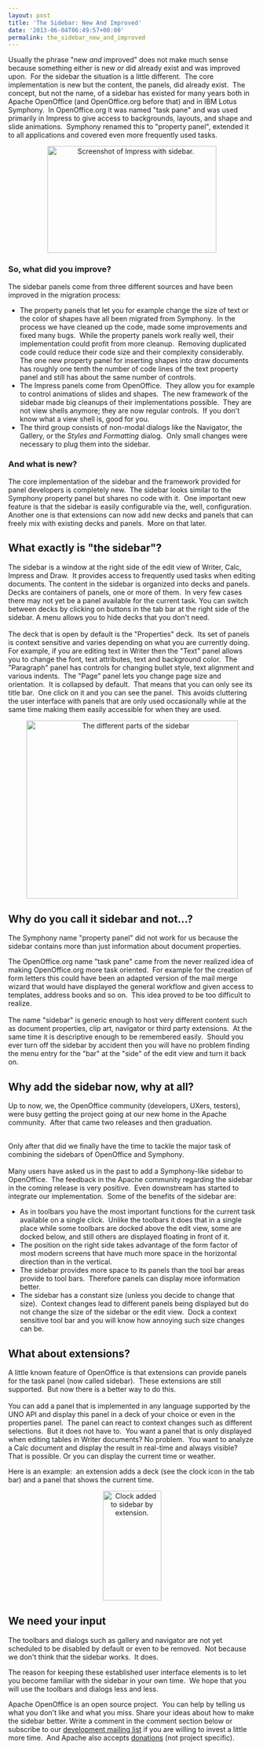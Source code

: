```yaml
---
layout: post
title: 'The Sidebar: New And Improved'
date: '2013-06-04T06:49:57+00:00'
permalink: the_sidebar_new_and_improved
---
```

<p> Usually the phrase &quot;new <i>and</i> improved&quot; does not make much sense because something either is new <i>or</i> did already exist and was improved upon.&nbsp; For the sidebar the situation is a little different.&nbsp; The core implementation is new but the content, the panels, did already exist.&nbsp; The concept, but not the name, of a sidebar has existed for many years both in Apache OpenOffice (and OpenOffice.org before that) and in IBM Lotus Symphony.&nbsp; In OpenOffice.org it was named &quot;task pane&quot; and was used primarily in Impress to give access to backgrounds, layouts, and shape and slide animations.&nbsp; Symphony renamed this to &quot;property panel&quot;, extended it to all applications and covered even more frequently used tasks.</p> 
  <p align="center"><a href="https://blogs.apache.org/OOo/mediaresource/e18c8858-4a7d-4e26-bf21-093bf64b3e44"><img width="344" height="217" src="https://blogs.apache.org/OOo/mediaresource/e18c8858-4a7d-4e26-bf21-093bf64b3e44" alt="Screenshot of Impress with sidebar." /></a><br /> </p> 
  <h3>So, what did you improve?</h3> 
  <p>The sidebar panels come from three different sources and have been improved in the migration process:<br /> </p> 
  <ul> 
    <li>The property panels that let you for example change the size of text or the color of shapes have all been migrated from Symphony.&nbsp; In the process we have cleaned up the code, made some improvements and fixed many bugs.&nbsp; While the property panels work really well, their implementation could profit from more cleanup.&nbsp; Removing duplicated code could reduce their code size and their complexity considerably.&nbsp; The one new property panel for inserting shapes into draw documents has roughly one tenth the number of code lines of the text property panel and still has about the same number of controls.<br /></li> 
    <li>The Impress panels come from OpenOffice.&nbsp; They allow you for example to control animations of slides and shapes.&nbsp; The new framework of the sidebar made big cleanups of their implementations possible.&nbsp; They are not view shells anymore; they are now regular controls.&nbsp; If you don't know what a view shell is, good for you.</li> 
    <li>The third group consists of non-modal dialogs like the Navigator, the Gallery, or the <i>Styles and Formatting</i> dialog.&nbsp; Only small changes were necessary to plug them into the sidebar.<br /></li> 
  </ul> 
  <h3>And what is new?</h3> 
  <p>The core implementation of the sidebar and the framework provided for panel developers is completely new.&nbsp; The sidebar looks similar to the Symphony property panel but shares no code with it.&nbsp; One important new feature is that the sidebar is easily configurable via the, well, configuration.&nbsp; Another one is that extensions can now add new decks and panels that can freely mix with existing decks and panels.&nbsp; More on that later.</p> 
  <h2>What exactly is &quot;the sidebar&quot;? 
  </h2> 
  <p>The sidebar is a window at the right side of the edit view of Writer, Calc, Impress and Draw.&nbsp; It provides access to frequently used tasks when editing documents. The content in the sidebar is organized into decks and panels.&nbsp; Decks are containers of panels, one or more of them.&nbsp; In very few cases there may not yet be a panel available for the current task. You can switch between decks by clicking on buttons in the tab bar at the right side of the sidebar. A menu allows you to hide decks that you don't need.<br /><br />The deck that is open by default is the &quot;Properties&quot; deck.&nbsp; Its set of panels is context sensitive and varies depending on what you are currently doing.&nbsp; For example, if you are editing text in Writer then the &quot;Text&quot; panel allows you to change the font, text attributes, text and background color.&nbsp; The &quot;Paragraph&quot; panel has controls for changing bullet style, text alignment and various indents.&nbsp; The &quot;Page&quot; panel lets you change page size and orientation.&nbsp; It is collapsed by default.&nbsp; That means that you can only see its title bar.&nbsp; One click on it and you can see the panel.&nbsp; This avoids cluttering the user interface with panels that are only used occasionally while at the same time making them easily accessible for when they are used.</p> 
  <p align="center"><a href="https://blogs.apache.org/OOo/mediaresource/0f541205-06c7-4e1b-bf06-31f1a8f008b1"><img width="431" height="362" align="middle" src="https://blogs.apache.org/OOo/mediaresource/0f541205-06c7-4e1b-bf06-31f1a8f008b1" alt="The different parts of the sidebar" /></a></p> 
  <h2>Why do you call it sidebar and not...?</h2> 
  <p>The Symphony name &quot;property 
panel&quot; did not work for us because the sidebar contains more than just 
information about document properties.<br /></p> 
  <p>The OpenOffice.org name
 &quot;task pane&quot; came from the never realized idea of making OpenOffice.org 
more task oriented.&nbsp; For example for the creation of form letters this 
could have been an adapted version of the mail merge wizard that would 
have displayed the general workflow and given access to templates, 
address books and so on.&nbsp; This idea proved to be too difficult to 
realize.<br /><br />The name &quot;sidebar&quot; is generic enough to host very 
different content such as document properties, clip art, navigator or 
third party extensions.&nbsp; At the same time it is descriptive enough to be
 remembered easily.&nbsp; Should you ever turn off the sidebar by accident 
then you will have no problem finding the menu entry for the &quot;bar&quot; at 
the &quot;side&quot; of the edit view and turn it back on.<br /></p> 
  <h2>Why add the sidebar now, why at all?</h2>Up to now, we, the OpenOffice community (developers, UXers, testers), were busy getting the project going at our new home in the Apache community.&nbsp; After that came two releases and then graduation.<br /> 
  <p><br />Only after that did we finally have the time to tackle the major task of combining the sidebars of OpenOffice and Symphony.<br /><br />Many users have asked us in the past to add a Symphony-like sidebar to OpenOffice.&nbsp; The feedback in the Apache community regarding the sidebar in the coming release is very positive.&nbsp; Even downstream has started to integrate our implementation.&nbsp; Some of the benefits of the sidebar are:<br /></p> 
  <p> </p> 
  <ul> 
    <li>As in toolbars you have the most important functions for the current task available on a single click.&nbsp; Unlike the toolbars it does that in a single place while some toolbars are docked above the edit view, some are docked below, and still others are displayed floating in front of it.</li> 
    <li>The position on the right side takes advantage of the form factor of most modern screens that have much more space in the horizontal direction than in the vertical.</li> 
    <li>The sidebar provides more space to its panels than the tool bar areas provide to tool bars.&nbsp; Therefore panels can display more information better.</li> 
    <li>The sidebar has a constant size (unless you decide to change that size).&nbsp; Context changes lead to different panels being displayed but do not change the size of the sidebar or the edit view.&nbsp; Dock a context sensitive tool bar and you will know how annoying such size changes can be.<br /></li> 
  </ul> 
  <h2>What about extensions?</h2> 
  <p> </p> 
  <p>A little known feature of OpenOffice is that extensions can provide panels for the task panel (now called sidebar).&nbsp; These extensions are still supported.&nbsp; But now there is a better way to do this.<br /><br />You can add a panel that is implemented in any language supported by the UNO API and display this panel in a deck of your choice or even in the properties panel.&nbsp; The panel can react to context changes such as different selections.&nbsp; But it does not have to.&nbsp; You want a panel that is only displayed when editing tables in Writer documents? No problem.&nbsp; You want to analyze a Calc document and display the result in real-time and always visible?&nbsp; That is possible. Or you can display the current time or weather.</p> 
  <p>Here is an example:&nbsp; an extension adds a deck (see the clock icon in the tab bar) and a panel that shows the current time.<br /></p> 
  <p align="center"><a href="https://blogs.apache.org/OOo/mediaresource/6e289a7f-8ee2-46bd-9981-31f0c127e942"><img width="119" height="223" align="middle" alt="Clock added to sidebar by extension." src="https://blogs.apache.org/OOo/mediaresource/6e289a7f-8ee2-46bd-9981-31f0c127e942" /></a><br /></p> 
  <h2>We need your input</h2>The toolbars and dialogs such as gallery and navigator are not yet scheduled to be disabled by default or even to be removed.&nbsp; Not because we don't think that the sidebar works.&nbsp; It does.<br /> 
  <p>The reason for keeping these established user interface elements is to let you become familiar with the sidebar in your own time.&nbsp; We hope that you will use the toolbars and dialogs less and less.<br /></p> 
  <p>Apache OpenOffice is an open source project.&nbsp; You can help by telling us what you don't like and what you miss. Share your ideas about how to make the sidebar better. Write a comment in the comment section below or subscribe to our <a href="http://openoffice.apache.org/mailing-lists.html#development-mailing-list-public" title="Apache OpenOffice development mailing list">development mailing list</a> if you are willing to invest a little more time.&nbsp; And Apache also accepts <a title="how to make a donation" href="http://www.apache.org/foundation/contributing.html">donation</a><a href="http://www.apache.org/foundation/contributing.html" title="how to make a donation">s</a> (not project specific).<br /> </p>
